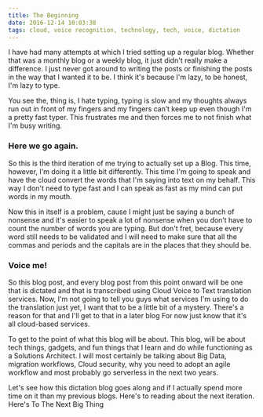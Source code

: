 ```yaml
---
title: The Beginning
date: 2016-12-14 10:03:38
tags: cloud, voice recognition, technology, tech, voice, dictation
---
```


I have had many attempts at which I tried setting up a regular blog. Whether that was a monthly blog or a weekly blog, it just didn't really make a difference. I just never got around to writing the posts or finishing the posts in the way that I wanted it to be. I think it's because I'm lazy, to be honest, I'm lazy to type. 

You see the, thing is, I hate typing, typing is slow and my thoughts always run out in front of my fingers and my fingers can’t keep up even though I'm a pretty fast typer. This frustrates me and then forces me to not finish what I'm busy writing.
<!--more-->
### Here we go again.
So this is the third iteration of me trying to actually set up a Blog. This time, however, I'm doing it a little bit differently. This time I'm going to speak and have the cloud convert the words that I'm saying into text on my behalf. This way I don't need to type fast and I can speak as fast as my mind can put words in my mouth.

Now this in itself is a problem, cause I might just be saying a bunch of nonsense and it's easier to speak a lot of nonsense when you don’t have to count the number of words you are typing. But don't fret, because every word still needs to be validated and I will need to make sure that all the commas and periods and the capitals are in the places that they should be.

### Voice me!
So this blog post, and every blog post from this point onward will be one that is dictated and that is transcribed using Cloud Voice to Text translation services. Now, I'm not going to tell you guys what services I'm using to do the translation just yet, I want that to be a little bit of a mystery. There's a reason for that and I'll get to that in a later blog For now just know that it's all cloud-based services.

To get to the point of what this blog will be about. This blog, will be about tech things, gadgets, and fun things that I learn and do while functioning as a Solutions Architect. I will most certainly be talking about Big Data, migration workflows, Cloud security, why you need to adopt an agile workflow and most probably go serverless in the next two years.

Let's see how this dictation blog goes along and if I actually spend more time on it than my previous blogs. Here's to reading about the next iteration. Here's To The Next Big Thing
